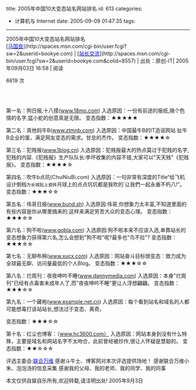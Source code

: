 title: 2005年中国10大变态站名网站排名
id: 613
categories:
  - 计算机与 Internet
date: 2005-09-09 01:47:35
tags:
---

<div id="msgcns!9697D6160EFEBC17!177" class="bvMsg"><div>
<div>2005年中国10大变态站名网站排名</div>
<div>[<u><font color="#0000ff">马国良</font></u>](http://spaces.msn.com/cgi-bin/user.fcgi?sw=2&amp;userid=bookye.com) | [<u><font color="#0000ff">站长交流</font></u>](http://spaces.msn.com/cgi-bin/user.fcgi?sw=2&amp;userid=bookye.com&amp;colid=8557) | 出处：原创-IT| 2005年09月03日 16:58 | 阅读

 6619 次</div>
<div> </div>         

第一名：狗日报,十八摸(www.18mo.com)
入选原因：一份有前途的报纸,搞个色情的名字,猛小蛇的创意真是无限。
变态指数：★★★★★ 

第二名：真他妈牛B(www.ztmnb.com)
入选原因：中国最牛B的IT造谣网站 扯牛B企业的蛋，满足网友变态的需求。甘总的杰作。
变态指数：★★★★☆

第三名：犯贱报(www.1blog.cn)
入选原因：犯贱报最大的热点莫过于犯贱的名字,犯贱的内容.《犯贱报》生产队队长:李坏收集的内容不错,大家可以&quot;天天贱&quot;《犯贱报》。
变态指数：★★★★☆

第四名：吹牛b点坑(ChuiNiuBi.com)
入选原因：一句非常有深度的Title“给飞机设计倒档`为长城贴上瓷砖`月球上的点点坑坑都是我吹的`让我們一起永垂不朽八!”。
变态指数：★★★☆☆

第五名：伟哥日报(www.bund.sh)
入选原因:伟哥,你想象力太丰富,不知道里面的有些内容是你从哪里搞来的.这样来满足劳苦大众的变态心理。
变态指数：★★★☆☆

第六名：狗不啦(www.gobla.com)
入选原因:狗不啦本来不应该入选,单靠站长的变态想象力获得第六名,怎么会想到&quot;狗不啦&quot;呢?最多也&quot;鸟不拉&quot;?
变态指数：★★★☆☆

第七名：无聊布棉(www.xucx.com)
入选原因：网站奋斗目标很变态：致力成为全球最无聊、访问量最低的个人Blog。
变态指数：★★★☆☆

第八名：烂周刊：夜夜呻吟不睡(www.dannymedia.com)
入选原因：本身&quot;烂周刊&quot;已经有点毒害未成年人了,而&quot;夜夜呻吟不睡&quot;更让人浮想翩翩。
变态指数：★★★☆☆

第九名：一个藏袍(www.example.net.cn)
入选原因：每个看到站名和域名的人都可能想毒打该站站长,想法过于变态、离奇。

变态指数：★★★☆☆

第十名：红尘也博客：（www.hc3600.com）
入选原因：网站本身到没有什么特殊，主要是域名和网站名字不太吻合，此前曾经被炒作,很让人怀疑是慧聪的。
变态指数：★★☆☆☆

评选主委会:[<u><font color="#0000ff">联合万维</font></u>](http://www.unwww.com/)
感谢斗牛士、博客网对本次评选提供场地！
感谢联合万维小朱、泡泡汤的信息采集
感谢我的父母、我的老师、我的同学、我的同事

本文仅供自娱自乐所有,欢迎转载,请注明出处!
2005年9月3日
</div></div>